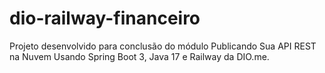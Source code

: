 # dio-railway-financeiro
Projeto desenvolvido para conclusão do módulo Publicando Sua API REST na Nuvem Usando Spring Boot 3, Java 17 e Railway da DIO.me.
